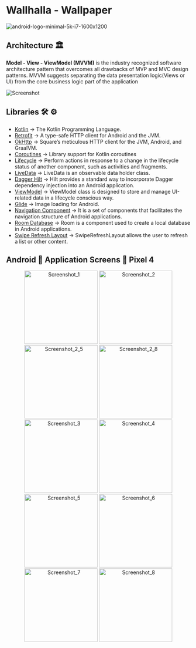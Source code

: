 # Wallhalla - Wallpaper



![android-logo-minimal-5k-i7-1600x1200](https://user-images.githubusercontent.com/55163968/236510652-6be8fee4-d4ff-4286-b519-66a72f6f928a.png)</br>


## Architecture 🏛

**Model - View - ViewModel (MVVM)** is the industry recognized software architecture pattern that overcomes all drawbacks of MVP and MVC design patterns. MVVM suggests separating the data presentation logic(Views or UI) from the core business logic part of the application

![Screenshot](https://miro.medium.com/v2/resize:fit:1100/format:webp/1*fEmAkjzVfRDLpHWEr4Tepg.png)


## Libraries 🛠 ⚙️
- [Kotlin](https://github.com/JetBrains/kotlin) -> The Kotlin Programming Language.
- [Retrofit](https://github.com/square/retrofit) -> A type-safe HTTP client for Android and the JVM.
- [OkHttp](https://github.com/square/okhttp) -> Square’s meticulous HTTP client for the JVM, Android, and GraalVM.
- [Coroutines](https://github.com/Kotlin/kotlinx.coroutines) -> Library support for Kotlin coroutines
- [Lifecycle](https://developer.android.com/jetpack/androidx/releases/lifecycle) -> Perform actions in response to a change in the lifecycle status of another component, such as activities and fragments.
- [LiveData](https://developer.android.com/topic/libraries/architecture/livedata) -> LiveData is an observable data holder class.
- [Dagger Hilt](https://developer.android.com/training/dependency-injection/hilt-android) -> Hilt provides a standard way to incorporate Dagger dependency injection into an Android application.
- [ViewModel](https://developer.android.com/topic/libraries/architecture/viewmodel) -> ViewModel class is designed to store and manage UI-related data in a lifecycle conscious way.
- [Glide](https://github.com/bumptech/glide) -> Image loading for Android.
- [Navigation Component](https://developer.android.com/guide/navigation/navigation-getting-started) -> It is a set of components that facilitates the navigation structure of Android applications.
- [Room Database](https://developer.android.com/training/data-storage/room) -> Room is a component used to create a local database in Android applications.
- [Swipe Refresh Layout](https://developer.android.com/jetpack/androidx/releases/swiperefreshlayout) -> SwipeRefreshLayout allows the user to refresh a list or other content.

## Android 📱 Application Screens 📸 Pixel 4


<p align="center">
  <img src="https://user-images.githubusercontent.com/55163968/236434827-66a1168d-51d3-4a50-846a-3f3f7dcb7285.png" alt="Screenshot_1" width="200">
  <img src="https://user-images.githubusercontent.com/55163968/236434858-c3f6a1b3-9159-4580-9ba1-5129c6b328c8.png" alt="Screenshot_2" width="200">
  <img src="https://user-images.githubusercontent.com/55163968/236434872-be759d0d-89e1-440f-bdf0-135bed11db52.png" alt="Screenshot_2_5" width="200">
  <img src="https://user-images.githubusercontent.com/55163968/236434880-503aeb96-b817-4410-be70-375edefd5182.png" alt="Screenshot_2_8" width="200">
  <img src="https://user-images.githubusercontent.com/55163968/236434889-793a0d96-b9fe-47dc-a4a6-7803b721cfc9.png" alt="Screenshot_3" width="200">
  <img src="https://user-images.githubusercontent.com/55163968/236434904-5b2ae243-f442-43d4-981f-c5cd9ce92533.png" alt="Screenshot_4" width="200">
  <img src="https://user-images.githubusercontent.com/55163968/236434909-9848ac87-ae36-42ae-8db5-ba28a7ee329f.png" alt="Screenshot_5" width="200">
  <img src="https://user-images.githubusercontent.com/55163968/236434917-a7a26849-343b-461b-b697-50e3fc42a2bf.png" alt="Screenshot_6" width="200">
  <img src="https://user-images.githubusercontent.com/55163968/236434920-4eab0b0c-74e3-4af6-82f5-64b794d967e9.png" alt="Screenshot_7" width="200">
  <img src="https://user-images.githubusercontent.com/55163968/236434929-a83e917a-6ce2-4b9b-b529-09a877464f33.png" alt="Screenshot_8" width="200">
</p>
